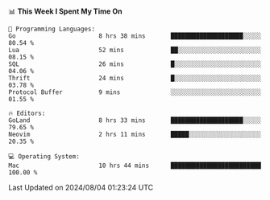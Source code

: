 <!--START_SECTION:waka-->
📊 **This Week I Spent My Time On** 

```text
💬 Programming Languages: 
Go                       8 hrs 38 mins       ████████████████████░░░░░   80.54 % 
Lua                      52 mins             ██░░░░░░░░░░░░░░░░░░░░░░░   08.15 % 
SQL                      26 mins             █░░░░░░░░░░░░░░░░░░░░░░░░   04.06 % 
Thrift                   24 mins             █░░░░░░░░░░░░░░░░░░░░░░░░   03.78 % 
Protocol Buffer          9 mins              ░░░░░░░░░░░░░░░░░░░░░░░░░   01.55 % 

🔥 Editors: 
GoLand                   8 hrs 33 mins       ████████████████████░░░░░   79.65 % 
Neovim                   2 hrs 11 mins       █████░░░░░░░░░░░░░░░░░░░░   20.35 % 

💻 Operating System: 
Mac                      10 hrs 44 mins      █████████████████████████   100.00 % 
```


 Last Updated on 2024/08/04 01:23:24 UTC
<!--END_SECTION:waka-->
